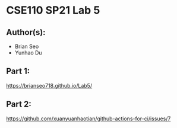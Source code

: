 # CSE110 SP21 Lab 5

## Author(s):
- Brian Seo
- Yunhao Du

## Part 1:

https://brianseo718.github.io/Lab5/

## Part 2:

https://github.com/xuanyuanhaotian/github-actions-for-ci/issues/7
